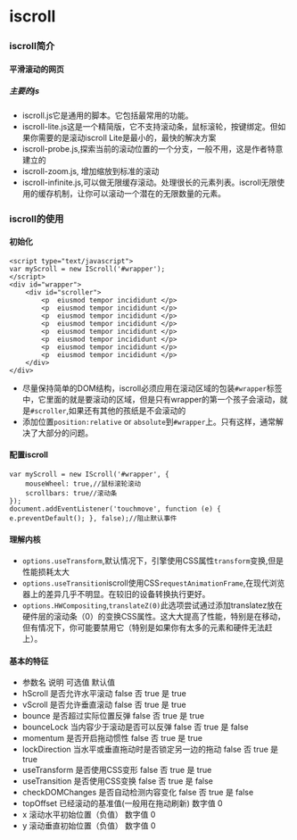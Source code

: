 # iscroll
### iscroll简介
#### 平滑滚动的网页
##### 主要的js
*    iscroll.js它是通用的脚本。它包括最常用的功能。
*    iscroll-lite.js这是一个精简版，它不支持滚动条，鼠标滚轮，按键绑定。但如果你需要的是滚动iscroll Lite是最小的，最快的解决方案
*    iscroll-probe.js,探索当前的滚动位置的一个分支，一般不用，这是作者特意建立的
*    iscroll-zoom.js, 增加缩放到标准的滚动
*    iscroll-infinite.js,可以做无限缓存滚动。处理很长的元素列表。iscroll无限使用的缓存机制，让你可以滚动一个潜在的无限数量的元素。

### iscroll的使用
#### 初始化
```
<script type="text/javascript">
var myScroll = new IScroll('#wrapper');
</script>
<div id="wrapper">
	<div id="scroller">
		<p  eiusmod tempor incididunt </p>
		<p  eiusmod tempor incididunt </p>
		<p  eiusmod tempor incididunt </p>
        <p  eiusmod tempor incididunt </p>
        <p  eiusmod tempor incididunt </p>
        <p  eiusmod tempor incididunt </p>
        <p  eiusmod tempor incididunt </p>
        <p  eiusmod tempor incididunt </p>
	</div>
</div>
```
* 尽量保持简单的DOM结构，iscroll必须应用在滚动区域的包装`#wrapper`标签中，它里面的就是要滚动的区域，但是只有wrapper的第一个孩子会滚动，就是`#scroller`,如果还有其他的孩纸是不会滚动的
* 添加位置`position:relative` or `absolute`到`#wrapper`上。只有这样，通常解决了大部分的问题。
#### 配置iscroll
```
var myScroll = new IScroll('#wrapper', {
    mouseWheel: true,//鼠标滚轮滚动
    scrollbars: true//滚动条
});
document.addEventListener('touchmove', function (e) { e.preventDefault(); }, false);//阻止默认事件
```
#### 理解内核
* `options.useTransform`,默认情况下，引擎使用CSS属性`transform`变换,但是性能损耗太大
* `options.useTransition`iscroll使用CSS`requestAnimationFrame`,在现代浏览器上的差异几乎不明显。在较旧的设备转换执行更好。
* `options.HWCompositing`,`translateZ(0)`此选项尝试通过添加translatez放在硬件层的滚动条（0）的变换CSS属性。这大大提高了性能，特别是在移动，但有情况下，你可能要禁用它（特别是如果你有太多的元素和硬件无法赶上）。

#### 基本的特征
* 参数名	      说明	可选值	默认值
* hScroll       是否允许水平滚动	false 否 true 是	true
* vScroll       是否允许垂直滚动	false 否 true 是	true
* bounce 	      是否超过实际位置反弹	false 否 true 是	true
* bounceLock    当内容少于滚动是否可以反弹	false 否 true 是	false
* momentum      是否开启拖动惯性	false 否 true 是	true
* lockDirection 当水平或垂直拖动时是否锁定另一边的拖动	false 否 true 是	true
* useTransform  是否使用CSS变形	false 否 true 是	true
* useTransition 是否使用CSS变换	false 否 true 是	false
* checkDOMChanges	是否自动检测内容变化	false 否 true 是	false
* topOffset	  已经滚动的基准值(一般用在拖动刷新)	数字值	0
* x	          滚动水平初始位置（负值）	数字值	0
* y	          滚动垂直初始位置（负值）	数字值	0

